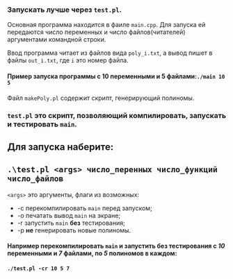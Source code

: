 ### Запускать лучше через `test.pl`.

Основная программа находится в фаиле `main.cpp`.
Для запуска ей передаются число переменных и число файлов(читателей) аргументами командной строки.

Ввод программа читает из файлов вида `poly_i.txt`, а вывод пишет в файлы `out_i.txt`, где `i` это номер файла.

#### Пример запуска программы с 10 переменными и 5 файлами:`./main 10 5`

Файл `makePoly.pl` содержит скрипт, генерирующий полиномы.

### `test.pl` это скрипт, позволяющий компилировать, запускать и тестировать `main`.

## Для запуска наберите:
## `.\test.pl <args> число_перенных число_функций число_файлов`

`<args>` это аргументы, флаги из возможных:
- -c перекомпилировать `main` перед запуском;
- -o печатать вывод `main` на экране;
- -r запустить `main` **без** тестирования;
- -p **не** генерировать новые полиномы.

#### Например перекомпилировать `main` и запустить без тестирования с *10* переменными и *7* файлами, по *5* полиномов в каждом:
#### `./test.pl -cr 10 5 7`
